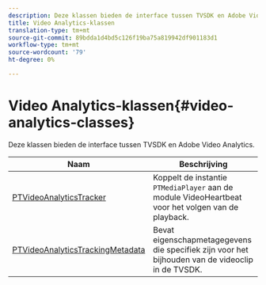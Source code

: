 ```yaml
---
description: Deze klassen bieden de interface tussen TVSDK en Adobe Video Analytics.
title: Video Analytics-klassen
translation-type: tm+mt
source-git-commit: 89bdda1d4bd5c126f19ba75a819942df901183d1
workflow-type: tm+mt
source-wordcount: '79'
ht-degree: 0%

---
```



# Video Analytics-klassen{#video-analytics-classes}

Deze klassen bieden de interface tussen TVSDK en Adobe Video Analytics.

| Naam | Beschrijving |
|---|---|
| [PTVideoAnalyticsTracker](https://help.adobe.com/en_US/primetime/api/psdk/vhl_tvsdk_ios/Classes/PTVideoAnalyticsTracker.html) | Koppelt de instantie `PTMediaPlayer` aan de module VideoHeartbeat voor het volgen van de playback. |
| [PTVideoAnalyticsTrackingMetadata](https://help.adobe.com/en_US/primetime/api/psdk/vhl_tvsdk_ios/Classes/PTVideoAnalyticsTrackingMetadata.html) | Bevat eigenschapmetagegevens die specifiek zijn voor het bijhouden van de videoclip in de TVSDK. |